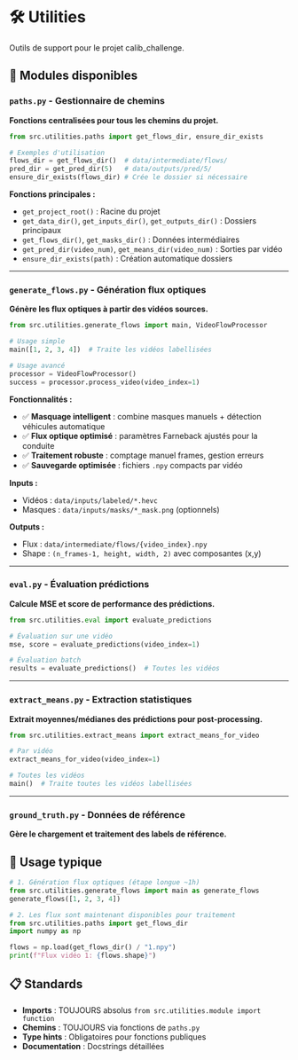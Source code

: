 # 🛠️ Utilities

Outils de support pour le projet calib_challenge.

## 📁 Modules disponibles

### `paths.py` - Gestionnaire de chemins
**Fonctions centralisées pour tous les chemins du projet.**

```python
from src.utilities.paths import get_flows_dir, ensure_dir_exists

# Exemples d'utilisation
flows_dir = get_flows_dir()  # data/intermediate/flows/
pred_dir = get_pred_dir(5)   # data/outputs/pred/5/
ensure_dir_exists(flows_dir) # Crée le dossier si nécessaire
```

**Fonctions principales :**
- `get_project_root()` : Racine du projet
- `get_data_dir()`, `get_inputs_dir()`, `get_outputs_dir()` : Dossiers principaux
- `get_flows_dir()`, `get_masks_dir()` : Données intermédiaires
- `get_pred_dir(video_num)`, `get_means_dir(video_num)` : Sorties par vidéo
- `ensure_dir_exists(path)` : Création automatique dossiers

---

### `generate_flows.py` - Génération flux optiques
**Génère les flux optiques à partir des vidéos sources.**

```python
from src.utilities.generate_flows import main, VideoFlowProcessor

# Usage simple
main([1, 2, 3, 4])  # Traite les vidéos labellisées

# Usage avancé
processor = VideoFlowProcessor()
success = processor.process_video(video_index=1)
```

**Fonctionnalités :**
- ✅ **Masquage intelligent** : combine masques manuels + détection véhicules automatique
- ✅ **Flux optique optimisé** : paramètres Farneback ajustés pour la conduite
- ✅ **Traitement robuste** : comptage manuel frames, gestion erreurs
- ✅ **Sauvegarde optimisée** : fichiers `.npy` compacts par vidéo

**Inputs :**
- Vidéos : `data/inputs/labeled/*.hevc`  
- Masques : `data/inputs/masks/*_mask.png` (optionnels)

**Outputs :**
- Flux : `data/intermediate/flows/{video_index}.npy`
- Shape : `(n_frames-1, height, width, 2)` avec composantes (x,y)

---

### `eval.py` - Évaluation prédictions
**Calcule MSE et score de performance des prédictions.**

```python
from src.utilities.eval import evaluate_predictions

# Évaluation sur une vidéo
mse, score = evaluate_predictions(video_index=1)

# Évaluation batch
results = evaluate_predictions()  # Toutes les vidéos
```

---

### `extract_means.py` - Extraction statistiques
**Extrait moyennes/médianes des prédictions pour post-processing.**

```python
from src.utilities.extract_means import extract_means_for_video

# Par vidéo
extract_means_for_video(video_index=1)

# Toutes les vidéos
main()  # Traite toutes les vidéos labellisées
```

---

### `ground_truth.py` - Données de référence
**Gère le chargement et traitement des labels de référence.**

## 🚀 Usage typique

```python
# 1. Génération flux optiques (étape longue ~1h)
from src.utilities.generate_flows import main as generate_flows
generate_flows([1, 2, 3, 4])

# 2. Les flux sont maintenant disponibles pour traitement
from src.utilities.paths import get_flows_dir
import numpy as np

flows = np.load(get_flows_dir() / "1.npy")
print(f"Flux vidéo 1: {flows.shape}")
```

## 📋 Standards

- **Imports** : TOUJOURS absolus `from src.utilities.module import function`
- **Chemins** : TOUJOURS via fonctions de `paths.py`
- **Type hints** : Obligatoires pour fonctions publiques
- **Documentation** : Docstrings détaillées 